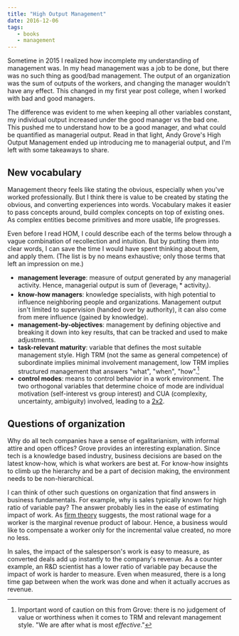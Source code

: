 ```yaml
---
title: "High Output Management"
date: 2016-12-06
tags:
   - books
   - management
---
```


Sometime in 2015 I realized how incomplete my understanding of management was. In my head management was a job to be done, but there was no such thing as good/bad management. The output of an organization was the sum of outputs of the workers, and changing the manager wouldn't have any effect. This changed in my first year post college, when I worked with bad and good managers.

The difference was evident to me when keeping all other variables constant, my individual output increased under the good manager vs the bad one. This pushed me to understand how to be a good manager, and what could be quantified as managerial output. Read in that light, Andy Grove's High Output Management ended up introducing me to managerial output, and I'm left with some takeaways to share.

## New vocabulary

Management theory feels like stating the obvious, especially when you've worked professionally. But I think there is value to be created by stating the obvious, and converting experiences into words. Vocabulary makes it easier to pass concepts around, build complex concepts on top of existing ones. As complex entities become primitives and more usable, life progresses.

Even before I read HOM, I could describe each of the terms below through a vague combination of recollection and intuition. But by putting them into clear words, I can save the time I would have spent thinking about them, and apply them. (The list is by no means exhaustive; only those terms that left an impression on me.)

- **management leverage**: measure of output generated by any managerial activity. Hence, managerial output is sum of (leverage<sub>i</sub> \* activity<sub>i</sub>).
- **know-how managers**: knowledge specialists, with high potential to influence neighboring people and organizations. Management output isn't limited to supervision (handed over by authority), it can also come from mere influence (gained by knowledge).
- **management-by-objectives**: management by defining objective and breaking it down into key results, that can be tracked and used to make adjustments.
- **task-relevant maturity**: variable that defines the most suitable management style. High TRM (not the same as general competence) of subordinate implies minimal involvement management, low TRM implies structured management that answers "what", "when", "how".[^1]
- **control modes**: means to control behavior in a work environment. The two orthogonal variables that determine choice of mode are individual motivation (self-interest vs group interest) and CUA (complexity, uncertainty, ambiguity) involved, leading to a [2x2](/img/control-modes.jpg).

## Questions of organization

Why do all tech companies have a sense of egalitarianism, with informal attire and open offices? Grove provides an interesting explanation. Since tech is a knowledge based industry, business decisions are based on the latest know-how, which is what workers are best at. For know-how insights to climb up the hierarchy and be a part of decision making, the environment needs to be non-hierarchical.

I can think of other such questions on organization that find answers in business fundamentals. For example, why is sales typically known for high ratio of variable pay? The answer probably lies in the ease of estimating impact of work. As [firm theory](https://en.wikipedia.org/wiki/Theory_of_the_firm) suggests, the most rational wage for a worker is the marginal revenue product of labour. Hence, a business would like to compensate a worker only for the incremental value created, no more no less.

In sales, the impact of the salesperson's work is easy to measure, as converted deals add up instantly to the company's revenue. As a counter example, an R&D scientist has a lower ratio of variable pay because the impact of work is harder to measure. Even when measured, there is a long time gap between when the work was done and when it actually accrues as revenue.

[^1]: Important word of caution on this from Grove: there is no judgement of value or worthiness when it comes to TRM and relevant management style. "We are after what is most _effective_."
